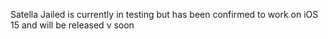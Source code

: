 Satella Jailed is currently in testing but has been confirmed to work on iOS 15 and will be released v soon
